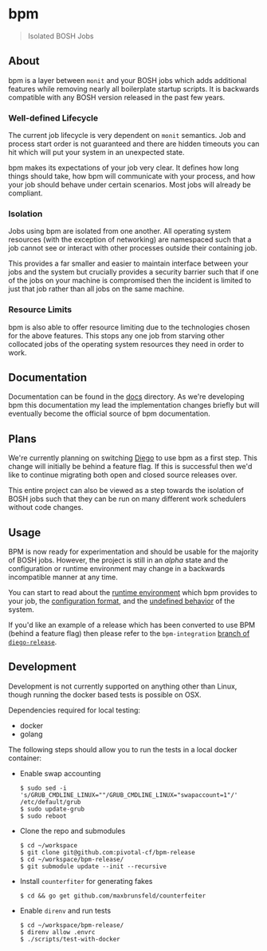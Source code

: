 # bpm

> Isolated BOSH Jobs

## About

bpm is a layer between `monit` and your BOSH jobs which adds additional
features while removing nearly all boilerplate startup scripts. It is backwards
compatible with any BOSH version released in the past few years.

### Well-defined Lifecycle

The current job lifecycle is very dependent on `monit` semantics. Job and
process start order is not guaranteed and there are hidden timeouts you can hit
which will put your system in an unexpected state.

bpm makes its expectations of your job very clear. It defines how long
things should take, how bpm will communicate with your process, and how
your job should behave under certain scenarios. Most jobs will already be
compliant.

### Isolation

Jobs using bpm are isolated from one another. All operating system
resources (with the exception of networking) are namespaced such that a job
cannot see or interact with other processes outside their containing job.

This provides a far smaller and easier to maintain interface between your jobs
and the system but crucially provides a security barrier such that if one of the
jobs on your machine is compromised then the incident is limited to just that
job rather than all jobs on the same machine.

### Resource Limits

bpm is also able to offer resource limiting due to the technologies chosen
for the above features. This stops any one job from starving other collocated
jobs of the operating system resources they need in order to work.

## Documentation

Documentation can be found in the [docs](docs) directory. As we're developing
bpm this documentation my lead the implementation changes briefly but will
eventually become the official source of bpm documentation.

## Plans

We're currently planning on switching [Diego][diego-release] to use bpm as
a first step. This change will initially be behind a feature flag. If this is
successful then we'd like to continue migrating both open and closed source
releases over.

This entire project can also be viewed as a step towards the isolation of BOSH
jobs such that they can be run on many different work schedulers without code
changes.

[diego-release]: https://github.com/cloudfoundry/diego-release

## Usage

BPM is now ready for experimentation and should be usable for the majority of
BOSH jobs. However, the project is still in an *alpha* state and the
configuration or runtime environment may change in a backwards incompatible
manner at any time.

You can start to read about the [runtime environment](docs/runtime.md) which
bpm provides to your job, the [configuration format](docs/config.md), and
the [undefined behavior](docs/undefined.md) of the system.

If you'd like an example of a release which has been converted to use BPM
(behind a feature flag) then please refer to the `bpm-integration` [branch of
`diego-release`][branch].

[branch]: https://github.com/cloudfoundry/diego-release/compare/bpm-integration

## Development

Development is not currently supported on anything other than Linux, though running the docker based tests is possible on OSX.

Dependencies required for local testing:
* docker
* golang

The following steps should allow you to run the tests in a local docker container:

* Enable swap accounting
  ```
  $ sudo sed -i 's/GRUB_CMDLINE_LINUX=""/GRUB_CMDLINE_LINUX="swapaccount=1"/' /etc/default/grub 
  $ sudo update-grub
  $ sudo reboot
  ```
* Clone the repo and submodules
  ```
  $ cd ~/workspace
  $ git clone git@github.com:pivotal-cf/bpm-release
  $ cd ~/workspace/bpm-release/
  $ git submodule update --init --recursive
  ```
* Install `counterfiter` for generating fakes
  ```
  $ cd && go get github.com/maxbrunsfeld/counterfeiter
  ```
* Enable `direnv` and run tests
  ```
  $ cd ~/workspace/bpm-release/
  $ direnv allow .envrc
  $ ./scripts/test-with-docker 
  ```
